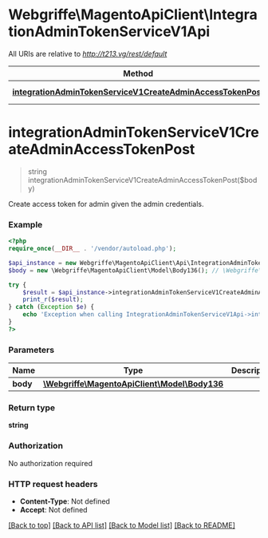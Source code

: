 # Webgriffe\MagentoApiClient\IntegrationAdminTokenServiceV1Api

All URIs are relative to *http://t213.vg/rest/default*

Method | HTTP request | Description
------------- | ------------- | -------------
[**integrationAdminTokenServiceV1CreateAdminAccessTokenPost**](IntegrationAdminTokenServiceV1Api.md#integrationAdminTokenServiceV1CreateAdminAccessTokenPost) | **POST** /V1/integration/admin/token | 


# **integrationAdminTokenServiceV1CreateAdminAccessTokenPost**
> string integrationAdminTokenServiceV1CreateAdminAccessTokenPost($body)



Create access token for admin given the admin credentials.

### Example
```php
<?php
require_once(__DIR__ . '/vendor/autoload.php');

$api_instance = new Webgriffe\MagentoApiClient\Api\IntegrationAdminTokenServiceV1Api();
$body = new \Webgriffe\MagentoApiClient\Model\Body136(); // \Webgriffe\MagentoApiClient\Model\Body136 | 

try {
    $result = $api_instance->integrationAdminTokenServiceV1CreateAdminAccessTokenPost($body);
    print_r($result);
} catch (Exception $e) {
    echo 'Exception when calling IntegrationAdminTokenServiceV1Api->integrationAdminTokenServiceV1CreateAdminAccessTokenPost: ', $e->getMessage(), PHP_EOL;
}
?>
```

### Parameters

Name | Type | Description  | Notes
------------- | ------------- | ------------- | -------------
 **body** | [**\Webgriffe\MagentoApiClient\Model\Body136**](../Model/\Webgriffe\MagentoApiClient\Model\Body136.md)|  | [optional]

### Return type

**string**

### Authorization

No authorization required

### HTTP request headers

 - **Content-Type**: Not defined
 - **Accept**: Not defined

[[Back to top]](#) [[Back to API list]](../../README.md#documentation-for-api-endpoints) [[Back to Model list]](../../README.md#documentation-for-models) [[Back to README]](../../README.md)

